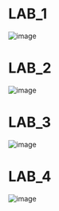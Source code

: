 # LAB_1
![image](https://github.com/DanupatSangseekaew/MQTT_Lab_I/assets/100436724/3a7a6d59-9275-498a-bcbe-85f15ba60783)

# LAB_2
![image](https://github.com/DanupatSangseekaew/MQTT_Lab_I/assets/100436724/eae0dfdf-bbaa-4a08-b79f-f0178990d5d1)

# LAB_3
![image](https://github.com/DanupatSangseekaew/MQTT_Lab_I/assets/100436724/0762f203-c5d9-46ec-a1e0-df2343e9d7ab)

# LAB_4
![image](https://github.com/DanupatSangseekaew/MQTT_Lab_I/assets/100436724/af0675b0-033c-4d39-b149-719eb18c054a)

